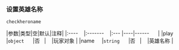 ### 设置英雄名称
`checkheroname`

|参数|类型|空|默认|注释|
|:----    |:-------    |:--- |----|------      |
|play     |`object`      |否   |    |玩家对象 |
|name     |`string`      |否   |    |英雄名称 |

